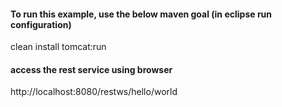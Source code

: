 <h4>To run this example, use the below maven goal (in eclipse run configuration)</h4>
    clean install tomcat:run
<h4>access the rest service using browser</h4>
    http://localhost:8080/restws/hello/world
